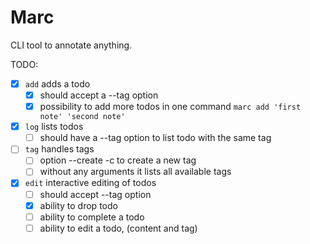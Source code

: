 # Marc

CLI tool to annotate anything.

TODO:

- [x] `add` adds a todo
    - [x] should accept a --tag option
    - [x] possibility to add more todos in one command `marc add 'first note' 'second note'`
- [x] `log` lists todos
    - [ ] should have a --tag option to list todo with the same tag
- [ ] `tag` handles tags
    - [ ] option --create -c to create a new tag
    - [ ] without any arguments it lists all available tags
- [x] `edit` interactive editing of todos
    - [ ] should accept --tag option
    - [x] ability to drop todo
    - [ ] ability to complete a todo
    - [ ] ability to edit a todo, (content and tag)
